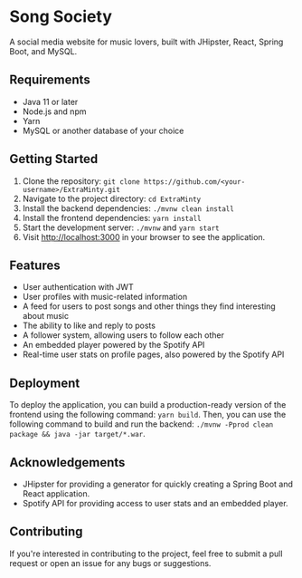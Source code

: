 
# Song Society

A social media website for music lovers, built with JHipster, React, Spring Boot, and MySQL.

## Requirements

-   Java 11 or later
-   Node.js and npm
-   Yarn
-   MySQL or another database of your choice

## Getting Started

1.  Clone the repository: `git clone https://github.com/<your-username>/ExtraMinty.git`
2.  Navigate to the project directory: `cd ExtraMinty`
3.  Install the backend dependencies: `./mvnw clean install`
4.  Install the frontend dependencies: `yarn install`
5.  Start the development server: `./mvnw` and `yarn start`
6.  Visit [http://localhost:3000](http://localhost:3000/) in your browser to see the application.

## Features

-   User authentication with JWT
-   User profiles with music-related information
-   A feed for users to post songs and other things they find interesting about music
-   The ability to like and reply to posts
-   A follower system, allowing users to follow each other
-   An embedded player powered by the Spotify API
-   Real-time user stats on profile pages, also powered by the Spotify API

## Deployment

To deploy the application, you can build a production-ready version of the frontend using the following command: `yarn build`. Then, you can use the following command to build and run the backend: `./mvnw -Pprod clean package && java -jar target/*.war`.

## Acknowledgements

-   JHipster for providing a generator for quickly creating a Spring Boot and React application.
-   Spotify API for providing access to user stats and an embedded player.

## Contributing

If you're interested in contributing to the project, feel free to submit a pull request or open an issue for any bugs or suggestions.
